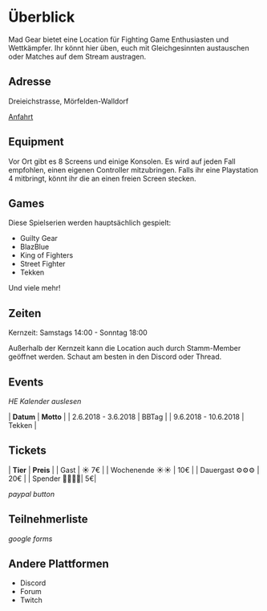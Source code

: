 # Überblick

Mad Gear bietet eine Location für Fighting Game Enthusiasten und Wettkämpfer. Ihr könnt hier üben, euch mit Gleichgesinnten austauschen oder Matches auf dem Stream austragen.

## Adresse
Dreieichstrasse, Mörfelden-Walldorf

[Anfahrt](./anfahrt.md)

## Equipment
Vor Ort gibt es 8 Screens und einige Konsolen. Es wird auf jeden Fall empfohlen, einen eigenen Controller mitzubringen. Falls ihr eine Playstation 4 mitbringt, könnt ihr die an einen freien Screen stecken.

## Games

Diese Spielserien werden hauptsächlich gespielt:
- Guilty Gear
- BlazBlue
- King of Fighters
- Street Fighter
- Tekken

Und viele mehr!

## Zeiten
Kernzeit:
Samstags 14:00 - Sonntag 18:00

Außerhalb der Kernzeit kann die Location auch durch Stamm-Member geöffnet werden. Schaut am besten in den Discord oder Thread.

## Events
*HE Kalender auslesen*

| **Datum** | **Motto** |
| 2.6.2018 - 3.6.2018 	| BBTag 	|
|  9.6.2018 - 10.6.2018 | Tekken |

## Tickets

| **Tier** | **Preis** |
| Gast | ☀️ 7€ |
| Wochenende ☀️☀️ | 10€ | 
| Dauergast ⚙️⚙️⚙️ | 20€ |
| Spender 🙏🙏🙏🙏| 5€|

*paypal button*

## Teilnehmerliste
*google forms* 


## Andere Plattformen

- Discord
- Forum
- Twitch
